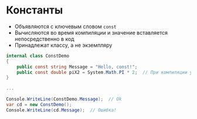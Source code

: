 # Константы

* Объявляются с ключевым словом `const`
* Вычисляются во время компиляции и значение вставляется непосредственно в код
* Принадлежат классу, а не экземпляру

```c#
internal class ConstDemo
{
    public const string Message = "Hello, const!";
    public const double piX2 = System.Math.PI * 2;  // При компиляции уже станет 6,283185307179586
}

...
    
Console.WriteLine(ConstDemo.Message);  // Ok
var cd = new ConstDemo();
Console.WriteLine(cd.Message);  // Ошибка!
```